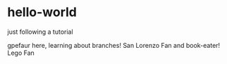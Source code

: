 # hello-world
just following a tutorial

gpefaur here, learning about branches!
San Lorenzo Fan and book-eater!
Lego Fan
